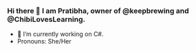 ### Hi there 👋 I am Pratibha, owner of @keepbrewing and @ChibiLovesLearning.
- 🔭 I’m currently working on C#.
- Pronouns: She/Her

<!--
**keepbrewing/keepbrewing** is a ✨ _special_ ✨ repository because its `README.md` (this file) appears on your GitHub profile.

Here are some ideas to get you started:

- 🔭 I’m currently working on ...
- 🌱 I’m currently learning ...
- 👯 I’m looking to collaborate on ...
- 🤔 I’m looking for help with ...
- 💬 Ask me about ...
- 📫 How to reach me: ...
- 😄 Pronouns: ...
- ⚡ Fun fact: ...
-->
